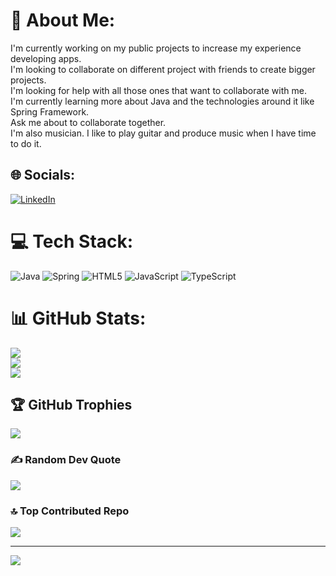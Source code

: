 # 💫 About Me:
I'm currently working on my public projects to increase my experience developing apps.<br>I'm looking to collaborate on different project with friends to create bigger projects.<br>I'm looking for help with all those ones that want to collaborate with me.<br>I'm currently learning more about Java and the technologies around it like Spring Framework.<br>Ask me about to collaborate together.<br>I'm also musician. I like to play guitar and produce music when I have time to do it.


## 🌐 Socials:
[![LinkedIn](https://img.shields.io/badge/LinkedIn-%230077B5.svg?logo=linkedin&logoColor=white)](https://linkedin.com/in/ismaelhl) 

# 💻 Tech Stack:
![Java](https://img.shields.io/badge/java-%23ED8B00.svg?style=for-the-badge&logo=openjdk&logoColor=white) ![Spring](https://img.shields.io/badge/spring-%236DB33F.svg?style=for-the-badge&logo=spring&logoColor=white) ![HTML5](https://img.shields.io/badge/html5-%23E34F26.svg?style=for-the-badge&logo=html5&logoColor=white) ![JavaScript](https://img.shields.io/badge/javascript-%23323330.svg?style=for-the-badge&logo=javascript&logoColor=%23F7DF1E) ![TypeScript](https://img.shields.io/badge/typescript-%23007ACC.svg?style=for-the-badge&logo=typescript&logoColor=white)
# 📊 GitHub Stats:
![](https://github-readme-stats.vercel.app/api?username=ismahl95&theme=synthwave&hide_border=false&include_all_commits=true&count_private=true)<br/>
![](https://github-readme-streak-stats.herokuapp.com/?user=ismahl95&theme=synthwave&hide_border=false)<br/>
![](https://github-readme-stats.vercel.app/api/top-langs/?username=ismahl95&theme=synthwave&hide_border=false&include_all_commits=true&count_private=true&layout=compact)

## 🏆 GitHub Trophies
![](https://github-profile-trophy.vercel.app/?username=ismahl95&theme=synthwave&no-frame=false&no-bg=true&margin-w=4)

### ✍️ Random Dev Quote
![](https://quotes-github-readme.vercel.app/api?type=horizontal&theme=radical)

### 🔝 Top Contributed Repo
![](https://github-contributor-stats.vercel.app/api?username=ismahl95&limit=5&theme=synthwave&combine_all_yearly_contributions=true)

---
[![](https://visitcount.itsvg.in/api?id=ismahl95&icon=2&color=11)](https://visitcount.itsvg.in)

<!-- Proudly created with GPRM ( https://gprm.itsvg.in ) -->
